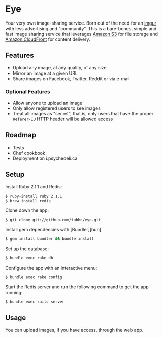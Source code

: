 # Eye

Your very own image-sharing service. Born out of the need for an
[imgur][imgur] with less advertising and "community". This is a
bare-bones, simple and fast image sharing service that leverages
[Amazon S3][s3] for file storage and [Amazon CloudFront][cf] for
content delivery.

## Features

- Upload any image, at any quality, of any size
- Mirror an image at a given URL
- Share images on Facebook, Twitter, Reddit or via e-mail

### Optional Features

- Allow anyone to upload an image
- Only allow registered users to see images
- Treat all images as "secret", that is, only users that have the proper
  `Referer-ID` HTTP header will be allowed access

## Roadmap

- Tests
- Chef cookbook
- Deployment on i.psychedeli.ca

## Setup

Install Ruby 2.1.1 and Redis:

```bash
$ ruby-install ruby 2.1.1
$ brew install redis
```

Clone down the app:

```bash
$ git clone git://github.com/tubbo/eye.git
```

Install gem dependencies with [Bundler][bun]

```bash
$ gem install bundler && bundle install
```

Set up the database:

```bash
$ bundle exec rake db
```

Configure the app with an interactive menu:

```bash
$ bundle exec rake config
```

Start the Redis server and run the following command to get the app
running:

```bash
$ bundle exec rails server
```

## Usage

You can upload images, if you have access, through the web app. 


[imgur]: http://imgur.com
[s3]: http://aws.amazon.com/s3
[cf]: http://aws.amazon.com/cloudfront

